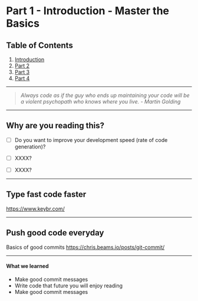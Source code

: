 # Part 1 - Introduction - Master the Basics

## Table of Contents

1.  [Introduction](#why-are-you-reading-this)
2.  [Part 2](#why-are-you-reading-this)
3.  [Part 3](#why-are-you-reading-this)
4.  [Part 4](#why-are-you-reading-this)

---

> _Always code as if the guy who ends up maintaining your code will be a violent psychopath who knows where you live. - Martin Golding_

---

## Why are you reading this?

- [ ] Do you want to improve your development speed (rate of code generation)?

- [ ] XXXX?

- [ ] XXXX?

---

## Type fast code faster

https://www.keybr.com/

---

## Push good code everyday

Basics of good commits
https://chris.beams.io/posts/git-commit/

---

#### What we learned

- Make good commit messages
- Write code that future you will enjoy reading
- Make good commit messages
